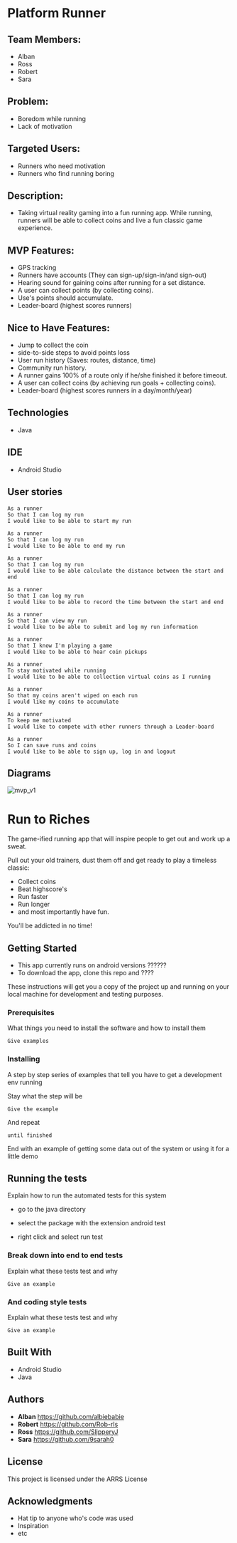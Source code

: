 # Platform Runner

## Team Members:
  * Alban
  * Ross
  * Robert
  * Sara

## Problem:
 * Boredom while running
 * Lack of motivation

## Targeted Users:
  * Runners who need motivation
  * Runners who find running boring

## Description:
  * Taking virtual reality gaming into a fun running app. While running, runners will be able to collect coins and live a fun classic game experience.

## MVP Features:
  * GPS tracking
  * Runners have accounts (They can sign-up/sign-in/and sign-out)
  * Hearing sound for gaining coins after running for a set distance.
  * A user can collect points (by collecting coins).
  * Use's points should accumulate.
  * Leader-board (highest scores runners)

## Nice to Have Features:
  * Jump to collect the coin
  * side-to-side steps to avoid points loss
  * User run history (Saves: routes, distance, time)
  * Community run history.
  * A runner gains 100% of a route only if he/she finished it before timeout.
  * A user can collect coins (by achieving run goals + collecting coins).
  * Leader-board (highest scores runners in a day/month/year)

## Technologies
  * Java

## IDE
  * Android Studio

## User stories
```
As a runner
So that I can log my run
I would like to be able to start my run

As a runner
So that I can log my run
I would like to be able to end my run

As a runner
So that I can log my run
I would like to be able calculate the distance between the start and end

As a runner
So that I can log my run
I would like to be able to record the time between the start and end

As a runner
So that I can view my run
I would like to be able to submit and log my run information

As a runner
So that I know I'm playing a game
I would like to be able to hear coin pickups

As a runner
To stay motivated while running
I would like to be able to collection virtual coins as I running

As a runner
So that my coins aren't wiped on each run
I would like my coins to accumulate

As a runner
To keep me motivated
I would like to compete with other runners through a Leader-board

As a runner
So I can save runs and coins
I would like to be able to sign up, log in and logout
```

## Diagrams
![mvp_v1](https://raw.githubusercontent.com/9sarah0/platform-runner/master/mvp_game_diagram_v1.png)


# Run to Riches

The game-ified running app that will inspire people to get out and work up a sweat.

Pull out your old trainers, dust them off and get ready to play a timeless classic:

* Collect coins
* Beat highscore's
* Run faster
* Run longer
* and most importantly have fun.

You'll be addicted in no time!

## Getting Started

* This app currently runs on android versions ??????
* To download the app, clone this repo and ????


These instructions will get you a copy of the project up and running on your local machine for development and testing purposes.

### Prerequisites

What things you need to install the software and how to install them

```
Give examples
```

### Installing

A step by step series of examples that tell you have to get a development env running

Stay what the step will be

```
Give the example
```

And repeat

```
until finished
```

End with an example of getting some data out of the system or using it for a little demo

## Running the tests

Explain how to run the automated tests for this system

* go to the java directory

* select the package with the extension android test

* right click and select run test

### Break down into end to end tests

Explain what these tests test and why

```
Give an example
```

### And coding style tests

Explain what these tests test and why

```
Give an example
```


## Built With

* Android Studio
* Java

## Authors

* **Alban** https://github.com/albiebabie
* **Robert** https://github.com/Rob-rls
* **Ross** https://github.com/SlipperyJ
* **Sara** https://github.com/9sarah0


## License

This project is licensed under the ARRS License

## Acknowledgments

* Hat tip to anyone who's code was used
* Inspiration
* etc

